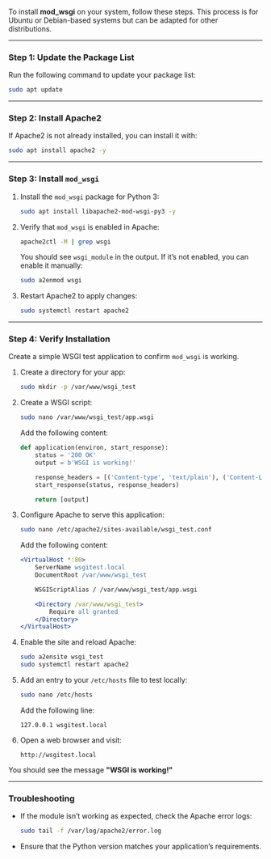 To install **mod_wsgi** on your system, follow these steps. This process is for Ubuntu or Debian-based systems but can be adapted for other distributions.

---

### **Step 1: Update the Package List**
Run the following command to update your package list:
```bash
sudo apt update
```

---

### **Step 2: Install Apache2**
If Apache2 is not already installed, you can install it with:
```bash
sudo apt install apache2 -y
```

---

### **Step 3: Install `mod_wsgi`**
1. Install the `mod_wsgi` package for Python 3:
   ```bash
   sudo apt install libapache2-mod-wsgi-py3 -y
   ```

2. Verify that `mod_wsgi` is enabled in Apache:
   ```bash
   apache2ctl -M | grep wsgi
   ```
   You should see `wsgi_module` in the output. If it’s not enabled, you can enable it manually:
   ```bash
   sudo a2enmod wsgi
   ```

3. Restart Apache2 to apply changes:
   ```bash
   sudo systemctl restart apache2
   ```

---

### **Step 4: Verify Installation**
Create a simple WSGI test application to confirm `mod_wsgi` is working.

1. Create a directory for your app:
   ```bash
   sudo mkdir -p /var/www/wsgi_test
   ```

2. Create a WSGI script:
   ```bash
   sudo nano /var/www/wsgi_test/app.wsgi
   ```

   Add the following content:
   ```python
   def application(environ, start_response):
       status = '200 OK'
       output = b'WSGI is working!'

       response_headers = [('Content-type', 'text/plain'), ('Content-Length', str(len(output)))]
       start_response(status, response_headers)

       return [output]
   ```

3. Configure Apache to serve this application:
   ```bash
   sudo nano /etc/apache2/sites-available/wsgi_test.conf
   ```

   Add the following content:
   ```apache
   <VirtualHost *:80>
       ServerName wsgitest.local
       DocumentRoot /var/www/wsgi_test

       WSGIScriptAlias / /var/www/wsgi_test/app.wsgi

       <Directory /var/www/wsgi_test>
           Require all granted
       </Directory>
   </VirtualHost>
   ```

4. Enable the site and reload Apache:
   ```bash
   sudo a2ensite wsgi_test
   sudo systemctl restart apache2
   ```

5. Add an entry to your `/etc/hosts` file to test locally:
   ```bash
   sudo nano /etc/hosts
   ```
   Add the following line:
   ```
   127.0.0.1 wsgitest.local
   ```

6. Open a web browser and visit:
   ```
   http://wsgitest.local
   ```

You should see the message **"WSGI is working!"**

---

### **Troubleshooting**
- If the module isn’t working as expected, check the Apache error logs:
  ```bash
  sudo tail -f /var/log/apache2/error.log
  ```

- Ensure that the Python version matches your application’s requirements.
